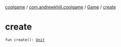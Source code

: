 [coolgame](../../index.md) / [com.andrewkhill.coolgame](../index.md) / [Game](index.md) / [create](./create.md)

# create

`fun create(): `[`Unit`](https://kotlinlang.org/api/latest/jvm/stdlib/kotlin/-unit/index.html)